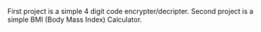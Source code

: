First project is a simple 4 digit code encrypter/decripter. 
Second project is a simple BMI (Body Mass Index) Calculator. 
